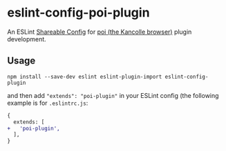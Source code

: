 # eslint-config-poi-plugin

An ESLint [Shareable Config](http://eslint.org/docs/developer-guide/shareable-configs) for [poi (the Kancolle browser)](http://poi.io) plugin development.

## Usage
```shell
npm install --save-dev eslint eslint-plugin-import eslint-config-plugin
```
and then add `"extends": "poi-plugin"` in your ESLint config (the following example is for `.eslintrc.js`:

```diff .eslintrc.js
{
  extends: [
+   'poi-plugin',
  ],
}
```
